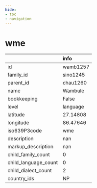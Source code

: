 ```yaml
---
hide:
- toc
- navigation
---
```

# wme
|                      | info     |
|:---------------------|:---------|
| id                   | wamb1257 |
| family_id            | sino1245 |
| parent_id            | chau1260 |
| name                 | Wambule  |
| bookkeeping          | False    |
| level                | language |
| latitude             | 27.14808 |
| longitude            | 86.47646 |
| iso639P3code         | wme      |
| description          | nan      |
| markup_description   | nan      |
| child_family_count   | 0        |
| child_language_count | 0        |
| child_dialect_count  | 2        |
| country_ids          | NP       |